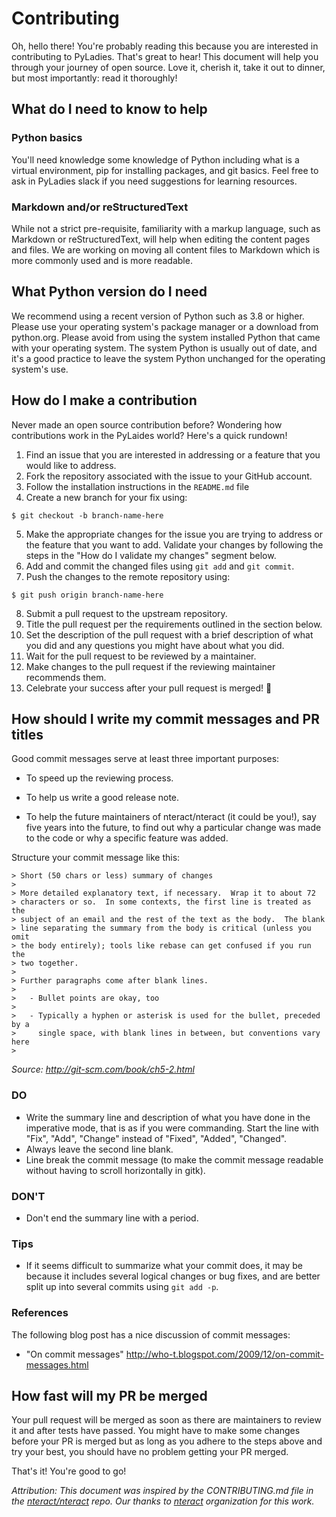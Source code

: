 # Contributing

Oh, hello there! You're probably reading this because you are interested in
contributing to PyLadies. That's great to hear! This document will help you
through your journey of open source. Love it, cherish it, take it out to
dinner, but most importantly: read it thoroughly!

## What do I need to know to help

### Python basics

You'll need knowledge some knowledge of Python including what is a virtual
environment, pip for installing packages, and git basics. Feel free to ask in
PyLadies slack if you need suggestions for learning resources.

### Markdown and/or reStructuredText

While not a strict pre-requisite, familiarity with a markup language,
such as Markdown or reStructuredText, will help when editing the content pages
and files. We are working on moving all content files to Markdown which is
more commonly used and is more readable.

## What Python version do I need

We recommend using a recent version of Python such as 3.8 or higher. Please
use your operating system's package manager or a download from python.org.
Please avoid from using the system installed Python that came with your
operating system. The system Python is usually out of date, and it's a good
practice to leave the system Python unchanged for the operating system's use.

## How do I make a contribution

Never made an open source contribution before? Wondering how contributions work
in the PyLaides world? Here's a quick rundown!

1.  Find an issue that you are interested in addressing or a feature that you would like to address.
2.  Fork the repository associated with the issue to your GitHub account.
3.  Follow the installation instructions in the `README.md` file
4.  Create a new branch for your fix using:

```
$ git checkout -b branch-name-here
```

5. Make the appropriate changes for the issue you are trying to address or the feature that you want to add. Validate your changes by following the steps in the "How do I validate my changes" segment below.
6. Add and commit the changed files using `git add` and `git commit`.
7. Push the changes to the remote repository using:

```
$ git push origin branch-name-here
```

8. Submit a pull request to the upstream repository.
9. Title the pull request per the requirements outlined in the section below.
10. Set the description of the pull request with a brief description of what you did and any questions you might have about what you did.
11. Wait for the pull request to be reviewed by a maintainer.
12. Make changes to the pull request if the reviewing maintainer recommends them.
13. Celebrate your success after your pull request is merged! :tada:

## How should I write my commit messages and PR titles

Good commit messages serve at least three important purposes:

- To speed up the reviewing process.

- To help us write a good release note.

- To help the future maintainers of nteract/nteract (it could be you!), say
  five years into the future, to find out why a particular change was made to
  the code or why a specific feature was added.

Structure your commit message like this:

```
> Short (50 chars or less) summary of changes
>
> More detailed explanatory text, if necessary.  Wrap it to about 72
> characters or so.  In some contexts, the first line is treated as the
> subject of an email and the rest of the text as the body.  The blank
> line separating the summary from the body is critical (unless you omit
> the body entirely); tools like rebase can get confused if you run the
> two together.
>
> Further paragraphs come after blank lines.
>
>   - Bullet points are okay, too
>
>   - Typically a hyphen or asterisk is used for the bullet, preceded by a
>     single space, with blank lines in between, but conventions vary here
>
```

_Source: http://git-scm.com/book/ch5-2.html_

### DO

- Write the summary line and description of what you have done in the
  imperative mode, that is as if you were commanding. Start the line
  with "Fix", "Add", "Change" instead of "Fixed", "Added", "Changed".
- Always leave the second line blank.
- Line break the commit message (to make the commit message readable
  without having to scroll horizontally in gitk).

### DON'T

- Don't end the summary line with a period.

### Tips

- If it seems difficult to summarize what your commit does, it may be because it
  includes several logical changes or bug fixes, and are better split up into
  several commits using `git add -p`.

### References

The following blog post has a nice discussion of commit messages:

- "On commit messages" http://who-t.blogspot.com/2009/12/on-commit-messages.html

## How fast will my PR be merged

Your pull request will be merged as soon as there are maintainers to review it
and after tests have passed. You might have to make some changes before your
PR is merged but as long as you adhere to the steps above and try your best,
you should have no problem getting your PR merged.

That's it! You're good to go!

*Attribution: This document was inspired by the CONTRIBUTING.md file in the
[nteract/nteract](https://github.com/nteract/nteract/blob/master/CONTRIBUTING.md)
repo. Our thanks to [nteract](https://nteract.io) organization for this work.*